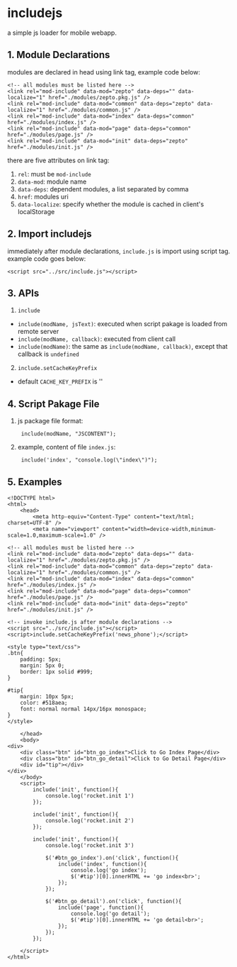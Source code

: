includejs
=========

a simple js loader for mobile webapp.

## 1. Module Declarations
modules are declared in head using link tag, example code below:

    <!-- all modules must be listed here -->
    <link rel="mod-include" data-mod="zepto" data-deps="" data-localize="1" href="./modules/zepto.pkg.js" />
    <link rel="mod-include" data-mod="common" data-deps="zepto" data-localize="1" href="./modules/common.js" />
    <link rel="mod-include" data-mod="index" data-deps="common" href="./modules/index.js" />
    <link rel="mod-include" data-mod="page" data-deps="common" href="./modules/page.js" />
    <link rel="mod-include" data-mod="init" data-deps="zepto" href="./modules/init.js" />

there are five attributes on link tag:

1. `rel`: must be `mod-include`
2. `data-mod`: module name
3. `data-deps`: dependent modules, a list separated by comma
4. `href`: modules uri
5. `data-localize`: specify whether the module is cached in client's localStorage

## 2. Import includejs
immediately after module declarations, `include.js` is import using script tag. example code goes below:
    
    <script src="../src/include.js"></script>

## 3. APIs
1. `include`
  * `include(modName, jsText)`: executed when script pakage is loaded from remote server
  * `include(modName, callback)`: executed from client call
  * `include(modName)`: the same as `include(modName, callback)`, except that callback is `undefined`
2. `include.setCacheKeyPrefix`
  * default `CACHE_KEY_PREFIX` is ''

## 4. Script Pakage File

1. js package file format: 

        include(modName, "JSCONTENT");

2. example, content of file `index.js`:

        include('index', "console.log(\"index\")");

## 5. Examples

    <!DOCTYPE html>
    <html>
        <head>
            <meta http-equiv="Content-Type" content="text/html; charset=UTF-8" />
            <meta name="viewport" content="width=device-width,minimum-scale=1.0,maximum-scale=1.0" />

    <!-- all modules must be listed here -->
    <link rel="mod-include" data-mod="zepto" data-deps="" data-localize="1" href="./modules/zepto.pkg.js" />
    <link rel="mod-include" data-mod="common" data-deps="zepto" data-localize="1" href="./modules/common.js" />
    <link rel="mod-include" data-mod="index" data-deps="common" href="./modules/index.js" />
    <link rel="mod-include" data-mod="page" data-deps="common" href="./modules/page.js" />
    <link rel="mod-include" data-mod="init" data-deps="zepto" href="./modules/init.js" />

    <!-- invoke include.js after module declarations -->
    <script src="../src/include.js"></script>
    <script>include.setCacheKeyPrefix('news_phone');</script>

    <style type="text/css">
    .btn{
        padding: 5px;
        margin: 5px 0;
        border: 1px solid #999;
    }

    #tip{
        margin: 10px 5px;    
        color: #518aea;
        font: normal normal 14px/16px monospace;
    }
    </style>

        </head>
        <body>
    <div>
        <div class="btn" id="btn_go_index">Click to Go Index Page</div>
        <div class="btn" id="btn_go_detail">Click to Go Detail Page</div>
        <div id="tip"></div>
    </div>
        </body>
        <script>
            include('init', function(){
                console.log('rocket.init 1')
            });

            include('init', function(){
                console.log('rocket.init 2')
            });

            include('init', function(){
                console.log('rocket.init 3')

                $('#btn_go_index').on('click', function(){
                    include('index', function(){
                        console.log('go index'); 
                        $('#tip')[0].innerHTML += 'go index<br>';     
                    }); 
                });

                $('#btn_go_detail').on('click', function(){
                    include('page', function(){
                        console.log('go detail'); 
                        $('#tip')[0].innerHTML += 'go detail<br>';     
                    }); 
                });
            });
            
        </script>
    </html>
